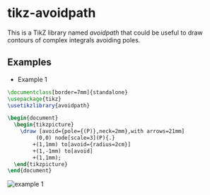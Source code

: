 # tikz-avoidpath
This is a TikZ library named *avoidpath* that could be useful to draw contours of complex integrals avoiding poles.  

## Examples

* Example 1 
```latex
\documentclass[border=7mm]{standalone}
\usepackage{tikz}
\usetikzlibrary{avoidpath}

\begin{document}
  \begin{tikzpicture}
    \draw [avoid={pole={(P)},neck=2mm},with arrows=21mm]
         (0,0) node[scale=3](P){.}
        +(1,1mm) to[avoid={radius=2cm}]
        +(1,-1mm) to[avoid]
        +(1,1mm);
  \end{tikzpicture}
\end{document}
```
![example 1](https://raw.githubusercontent.com/kpym/tikz-avoidpath/master/examples/avoidpath-example1.png)

